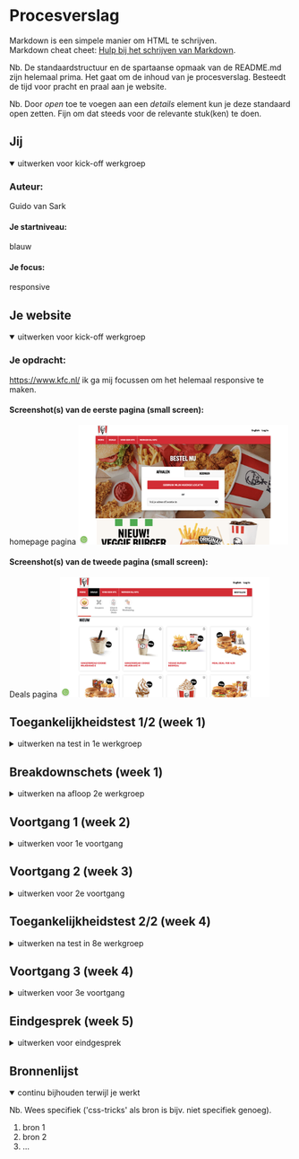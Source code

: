 # Procesverslag
Markdown is een simpele manier om HTML te schrijven.  
Markdown cheat cheet: [Hulp bij het schrijven van Markdown](https://github.com/adam-p/markdown-here/wiki/Markdown-Cheatsheet).

Nb. De standaardstructuur en de spartaanse opmaak van de README.md zijn helemaal prima. Het gaat om de inhoud van je procesverslag. Besteedt de tijd voor pracht en praal aan je website.

Nb. Door *open* toe te voegen aan een *details* element kun je deze standaard open zetten. Fijn om dat steeds voor de relevante stuk(ken) te doen.





## Jij

<details open>
  <summary>uitwerken voor kick-off werkgroep</summary>

  ### Auteur:
  Guido van Sark

  #### Je startniveau:
  blauw

  #### Je focus:
  responsive
 
</details>





## Je website

<details open>
  <summary>uitwerken voor kick-off werkgroep</summary>

  ### Je opdracht:
  https://www.kfc.nl/
  ik ga mij focussen om het helemaal responsive te maken.

  #### Screenshot(s) van de eerste pagina (small screen): 
  homepage pagina
  <img src="readme-images/hoofdpagina.png" width="375px" alt="bestel nu pagina">

  #### Screenshot(s) van de tweede pagina (small screen):
  Deals pagina 
  <img src="readme-images/dealspagina.png" width="375px" alt="De deals">
 
</details>



## Toegankelijkheidstest 1/2 (week 1)

<details>
  <summary>uitwerken na test in 1e werkgroep</summary>

  ### Wie en wat?
  Test van de website: KFC
  Gemaakt door Lynn Wolters
  Site is gekozen door Guido Van Sark

  ### Bevindingen
  Hieronder zie je een lijst van alle bevindingen die zijn gedaan.

  #### Screenreader
  Links: Alle linkjes doen het.

  Koppen: Meeste koppen doen het niet omdat het plaatjes zijn.

  Formulierregelaars: Doet het goed, de elementen waar je wat in kan vullen worden opgenoemd.

  Oriëntatiepunten: Doet het alleen op het logo en op de gehele body van de website, bij de rest wordt er niet verteld waar je bent.

  Navigatie: Doet het niet, leest navigatie items niet voor.

  Tekens: Doet het ook niet, bij geen enkel teken wordt er verteld wat het is.

  Woorden: Doet het niet, leest geen enkel woord voor.

  Vensterspots: Doet het niet, pakt geen enkel venster op de website.

  #### Muis en Toetsenbord 
  Muis: 
  Grote knoppen hebben geen hover
  Navigatiebar items hebben geen hover.
  Social media icons doen het niet onderaan de footer.

  Toetsenbord:
  Tab knop werkt goed om door alle elementen heen te gaan, het is alleen niet duidelijk hoe je ermee terug kan.
  Met de spatie balk kan je snel naar beneden, het is niet duidelijk hoe je omhoog gaat.
  Met de omhoog en omlaag knopjes kan je scrollen.

  Kleurtjes:
  Je kan van alles nog zien wat het is, wel wordt het eten soms minder lekker door de kleur die het krijgt.

  #### Motoriek (shocks, elastiekjes)
  Spieren Apparaat:
  De website is (als je je focust) goed te gebruiken, wel zijn sommige items te klein (knoppen, links), waardoor het moeilijk wordt om er op te klikken.

  Concentratie test:
  Website is goed te besturen.

  #### Visueel (brillen, contrast, kleurenblind, dark/light). 
  Brillen:
  Hemifield Loss: alles is nog goed te zien.
  Color #0779P: alles is nog goed te zien.
  Peripheral Field Loss: de tekst is te klein om te lezen en de plaatjes zijn te groot om in een oogopslag te kunnen zien.
  Central Field Loss: alles is nog goed te zien.
  Low Contrast #0778P: alles is redelijk goed te zien, de tekst kleur kan anders omdat die teveel vervaagt.
  Combined Loss Diabetic Disease: alles is nog goed te zien.

</details>



## Breakdownschets (week 1)

<details>
  <summary>uitwerken na afloop 2e werkgroep</summary>

  ### de hele pagina van homepage: 
  <img src="readme-images/breakdownschetsbeginschermguidovansark.jpg" width="375px" alt="breakdownschets van de hompepage pagina">

  ### de hele pagina van deals: 
  <img src="readme-images/breakdownschetsdealsguidovansark.jpg" width="375px" alt="breakdown van de deals pagina">
</details>





## Voortgang 1 (week 2)

<details>
  <summary>uitwerken voor 1e voortgang</summary>

  ### Stand van zaken
  Ik heb veel gehad aan de oefeningen dit heeft mij veel hulp gebracht om te werken met teksten in afbeeldingen. Alleen ik had een vraag over hoe ik De h1 kon verbergen voor de gebruiker maar niet voor de screenreader? En hoe kan ik de button mee laten verschuiven met de afbeedling?

  <img src="readme-images/buttonmeeschuiven.jpg" width="375px" alt="button laten meeschuiven met de pagina">

  ### Agenda voor meeting
  samen met je groepje opstellen

  student 1: Guido: 
  Vraag1: Hoe verberg je de H1 voor de gebruiker en dat de screenreader hem wel kan lezen?
  Vraag2: Hoe laat je de buttons mee schuiven met de afbeelding? 

  student 2: Chloe: 
  Vraag1: Hoe kan je de navigatiebar hergroeperen als de site groter wordt?

  student 3: Lynn: 
  Vraag1: Wat is de beste manier om sliders in je site te implenteren die responsive ook goed werken?
  
  ### Verslag van meeting
  hier na afloop snel de uitkomsten van de meeting vastleggen

  - punt 1
  - punt 2
  - nog een punt
  - ...

</details>





## Voortgang 2 (week 3)

<details>
  <summary>uitwerken voor 2e voortgang</summary>

  ### Stand van zaken
  hier dit ging goed & dit was lastig (neem ook screenshots op van delen van je website en code)


  ### Agenda voor meeting
  samen met je groepje opstellen

  | student 1      | student 2          | student 3    | student 4        |
  | ---            | ---                | ---          | ---              |
  | dit bespreken  | en dit             | en ik dit    | en dan ik dat    |
  | en dat ook nog | dit als er tijd is | nog een punt | dit wil ik zeker |
  | ...            | ...                | ...          | ...              |


  ### Verslag van meeting
  hier na afloop snel de uitkomsten van de meeting vastleggen

  - punt 1
  - punt 2
  - nog een punt
- ...

</details>





## Toegankelijkheidstest 2/2 (week 4)

<details>
  <summary>uitwerken na test in 8e werkgroep</summary>

  ### Bevindingen
  Lijst met je bevindingen die in de test naar voren kwamen (geef ook aan wat er verbeterd is):

  #### Screenreader
  Hier korte omschrijving (met indien nodig afbeeldingen)

  Hier een omschrijving van hoe het opgelost kan worden (met indien nodig afbeeldingen)


  #### Muis en Toetsenbord 
  Hier korte omschrijving (met indien nodig afbeeldingen)

  Hier een omschrijving van hoe het opgelost kan worden (met indien nodig afbeeldingen)


  #### Motoriek (shocks, elastiekjes)
  Hier korte omschrijving (met indien nodig afbeeldingen)

  Hier een omschrijving van hoe het opgelost kan worden (met indien nodig afbeeldingen)


  #### Visueel (brillen, contrast, kleurenblind, dark/light). 
  Hier korte omschrijving (met indien nodig afbeeldingen)

  Hier een omschrijving van hoe het opgelost kan worden (met indien nodig afbeeldingen)

</details>





## Voortgang 3 (week 4)

<details>
  <summary>uitwerken voor 3e voortgang</summary>

  ### Stand van zaken
  hier dit ging goed & dit was lastig (neem ook screenshots op van delen van je website en code)


  ### Agenda voor meeting
  samen met je groepje opstellen

  | student 1      | student 2          | student 3    | student 4        |
  | ---            | ---                | ---          | ---              |
  | dit bespreken  | en dit             | en ik dit    | en dan ik dat    |
  | en dat ook nog | dit als er tijd is | nog een punt | dit wil ik zeker |
  | ...            | ...                | ...          | ...              |


  ### Verslag van meeting
  hier na afloop snel de uitkomsten van de meeting vastleggen

  - punt 1
  - punt 2
  - nog een punt
  - ...

</details>





## Eindgesprek (week 5)

<details>
  <summary>uitwerken voor eindgesprek</summary>

  ### Je uitkomst - karakteristiek screenshots:
  <img src="readme-images/dummy-plaatje.jpg" width="375px" alt="uitomst opdracht 1">


  ### Dit ging goed/Heb ik geleerd: 
  Korte omschrijving met plaatjes

  <img src="readme-images/dummy-plaatje.jpg" width="375px" alt="top">


  ### Dit was lastig/Is niet gelukt:
  Korte omschrijving met plaatjes

  <img src="readme-images/dummy-plaatje.jpg" width="375px" alt="bummer">
</details>





## Bronnenlijst

<details open>
  <summary>continu bijhouden terwijl je werkt</summary>

  Nb. Wees specifiek ('css-tricks' als bron is bijv. niet specifiek genoeg).

  1. bron 1
  2. bron 2
  3. ...

</details>